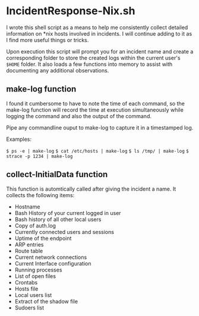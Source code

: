 # IncidentResponse-Nix.sh
I wrote this shell script as a means to help me consistently collect detailed information on *nix hosts involved in incidents. I will continue adding to it as I find more useful things or tricks.

Upon execution this script will prompt you for an incident name and create a corresponding folder to store the created logs within the current user's `$HOME` folder. It also loads a few functions into memory to assist with documenting any additional observations.


## make-log function
I found it cumbersome to have to note the time of each command, so the make-log function will record the time at execution simultaneously while logging the command and also the output of the command. 

Pipe any commandline ouput to make-log to capture it in a timestamped log.

Examples:  

`$ ps -e | make-log`
`$ cat /etc/hosts | make-log`
`$ ls /tmp/ | make-log`
`$ strace -p 1234 | make-log`
                



## collect-InitialData function
This function is automtically called after giving the incident a name. It collects the following items:
- Hostname
- Bash History of your current logged in user
- Bash history of all other local users
- Copy of auth.log
- Currently connected users and sessions
- Uptime of the endpoint
- ARP entries
- Route table
- Current network connections
- Current Interface configuration
- Running processes
- List of open files
- Crontabs
- Hosts file
- Local users list
- Extract of the shadow file
- Sudoers list


 


